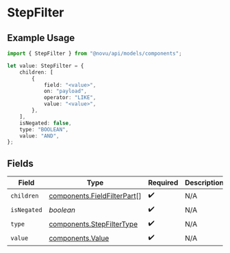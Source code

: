 # StepFilter

## Example Usage

```typescript
import { StepFilter } from "@novu/api/models/components";

let value: StepFilter = {
    children: [
        {
            field: "<value>",
            on: "payload",
            operator: "LIKE",
            value: "<value>",
        },
    ],
    isNegated: false,
    type: "BOOLEAN",
    value: "AND",
};
```

## Fields

| Field                                                                      | Type                                                                       | Required                                                                   | Description                                                                |
| -------------------------------------------------------------------------- | -------------------------------------------------------------------------- | -------------------------------------------------------------------------- | -------------------------------------------------------------------------- |
| `children`                                                                 | [components.FieldFilterPart](../../models/components/fieldfilterpart.md)[] | :heavy_check_mark:                                                         | N/A                                                                        |
| `isNegated`                                                                | *boolean*                                                                  | :heavy_check_mark:                                                         | N/A                                                                        |
| `type`                                                                     | [components.StepFilterType](../../models/components/stepfiltertype.md)     | :heavy_check_mark:                                                         | N/A                                                                        |
| `value`                                                                    | [components.Value](../../models/components/value.md)                       | :heavy_check_mark:                                                         | N/A                                                                        |